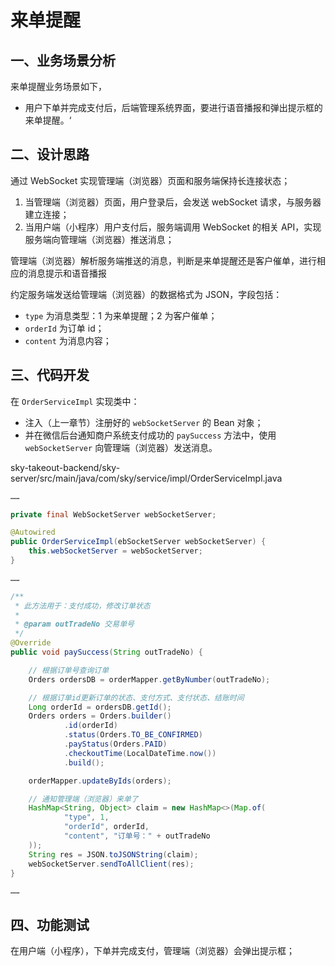 # 来单提醒

## 一、业务场景分析

来单提醒业务场景如下，

- 用户下单并完成支付后，后端管理系统界面，要进行语音播报和弹出提示框的来单提醒。‘

## 二、设计思路

通过 WebSocket 实现管理端（浏览器）页面和服务端保持长连接状态；

1. 当管理端（浏览器）页面，用户登录后，会发送 webSocket 请求，与服务器建立连接；
2. 当用户端（小程序）用户支付后，服务端调用 WebSocket 的相关 API，实现服务端向管理端（浏览器）推送消息；

管理端（浏览器）解析服务端推送的消息，判断是来单提醒还是客户催单，进行相应的消息提示和语音播报

约定服务端发送给管理端（浏览器）的数据格式为 JSON，字段包括：
- `type` 为消息类型：1 为来单提醒；2 为客户催单；
- `orderId` 为订单 id；
- `content` 为消息内容；

## 三、代码开发

在 `OrderServiceImpl` 实现类中：

- 注入（上一章节）注册好的 `webSocketServer` 的 Bean 对象；
- 并在微信后台通知商户系统支付成功的 `paySuccess` 方法中，使用 `webSocketServer` 向管理端（浏览器）发送消息。

sky-takeout-backend/sky-server/src/main/java/com/sky/service/impl/OrderServiceImpl.java

```java
……

private final WebSocketServer webSocketServer;

@Autowired
public OrderServiceImpl(ebSocketServer webSocketServer) {
    this.webSocketServer = webSocketServer;
}

……

/**
 * 此方法用于：支付成功，修改订单状态
 *
 * @param outTradeNo 交易单号
 */
@Override
public void paySuccess(String outTradeNo) {

    // 根据订单号查询订单
    Orders ordersDB = orderMapper.getByNumber(outTradeNo);

    // 根据订单id更新订单的状态、支付方式、支付状态、结账时间
    Long orderId = ordersDB.getId();
    Orders orders = Orders.builder()
            .id(orderId)
            .status(Orders.TO_BE_CONFIRMED)
            .payStatus(Orders.PAID)
            .checkoutTime(LocalDateTime.now())
            .build();

    orderMapper.updateByIds(orders);

    // 通知管理端（浏览器）来单了
    HashMap<String, Object> claim = new HashMap<>(Map.of(
            "type", 1,
            "orderId", orderId,
            "content", "订单号：" + outTradeNo
    ));
    String res = JSON.toJSONString(claim);
    webSocketServer.sendToAllClient(res);
}

……
```

## 四、功能测试

在用户端（小程序），下单并完成支付，管理端（浏览器）会弹出提示框；

